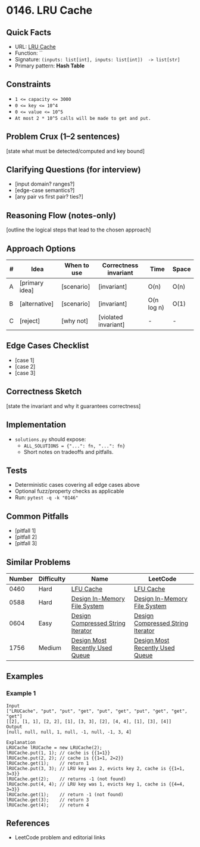 # 0146. LRU Cache

## Quick Facts

- URL: [LRU Cache](https://leetcode.com/problems/lru-cache/)
- Function: \`\`
- Signature: `(inputs: list[int], inputs: list[int])  -> list[str]`
- Primary pattern: **Hash Table**

## Constraints

- `1 <= capacity <= 3000`
- `0 <= key <= 10^4`
- `0 <= value <= 10^5`
- `At most 2 * 10^5 calls will be made to get and put.`

## Problem Crux (1–2 sentences)

[state what must be detected/computed and key bound]

## Clarifying Questions (for interview)

- [input domain? ranges?]
- [edge-case semantics?]
- [any pair vs first pair? ties?]

## Reasoning Flow (notes-only)

[outline the logical steps that lead to the chosen approach]

## Approach Options

| # | Idea | When to use | Correctness invariant | Time | Space |
|---|------|-------------|-----------------------|------|-------|
| A | [primary idea] | [scenario] | [invariant] | O(n) | O(n) |
| B | [alternative] | [scenario] | [invariant] | O(n log n) | O(1) |
| C | [reject] | [why not] | [violated invariant] | - | - |

## Edge Cases Checklist

- [case 1]
- [case 2]
- [case 3]

## Correctness Sketch

[state the invariant and why it guarantees correctness]

## Implementation

- `solutions.py` should expose:
  - `ALL_SOLUTIONS = {"...": fn, "...": fn}`
  - Short notes on tradeoffs and pitfalls.

## Tests

- Deterministic cases covering all edge cases above
- Optional fuzz/property checks as applicable
- Run: `pytest -q -k "0146"`

## Common Pitfalls

- [pitfall 1]
- [pitfall 2]
- [pitfall 3]

## Similar Problems

| Number | Difficulty | Name | LeetCode |
|---|---|---|---|
| 0460 | Hard | [LFU Cache](../0460-lfu-cache/readme.md) | [LFU Cache](https://leetcode.com/problems/lfu-cache/) |
| 0588 | Hard | [Design In-Memory File System](../0588-design-in-memory-file-system/readme.md) | [Design In-Memory File System](https://leetcode.com/problems/design-in-memory-file-system/) |
| 0604 | Easy | [Design Compressed String Iterator](../0604-design-compressed-string-iterator/readme.md) | [Design Compressed String Iterator](https://leetcode.com/problems/design-compressed-string-iterator/) |
| 1756 | Medium | [Design Most Recently Used Queue](../1756-design-most-recently-used-queue/readme.md) | [Design Most Recently Used Queue](https://leetcode.com/problems/design-most-recently-used-queue/) |

## Examples

### Example 1

```text
Input
["LRUCache", "put", "put", "get", "put", "get", "put", "get", "get", "get"]
[[2], [1, 1], [2, 2], [1], [3, 3], [2], [4, 4], [1], [3], [4]]
Output
[null, null, null, 1, null, -1, null, -1, 3, 4]

Explanation
LRUCache lRUCache = new LRUCache(2);
lRUCache.put(1, 1); // cache is {{1=1}}
lRUCache.put(2, 2); // cache is {{1=1, 2=2}}
lRUCache.get(1);    // return 1
lRUCache.put(3, 3); // LRU key was 2, evicts key 2, cache is {{1=1, 3=3}}
lRUCache.get(2);    // returns -1 (not found)
lRUCache.put(4, 4); // LRU key was 1, evicts key 1, cache is {{4=4, 3=3}}
lRUCache.get(1);    // return -1 (not found)
lRUCache.get(3);    // return 3
lRUCache.get(4);    // return 4
```

## References

- LeetCode problem and editorial links
